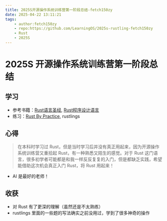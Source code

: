 ```yaml
---
title: 2025S开源操作系统训练营第一阶段总结-fetch150zy
date: 2025-04-22 13:11:21
tags:
    - author:fetch150zy
    - repo:https://github.com/LearningOS/2025s-rustling-fetch150zy
    - Rust
    - 2025S
---
```


# 2025S 开源操作系统训练营第一阶段总结

## 学习
- 参考书籍：[Rust语言圣经](https://course.rs/about-book.html), [Rust程序设计语言](https://rustwiki.org/zh-CN/book/)
- 练习：[Rust By Practice](https://practice-zh.course.rs/why-exercise.html), rustlings


## 心得
> 在本科时学习过 Rust，但是当时学习后并没有真正用起来，因为开源操作系统训练营又重拾起 Rust，有一种熟悉又陌生的感觉。对于 Rust 这门语言，很多初学者可能都是和我一样反反复复的入门，但是都缺乏实践，希望能借助这次机会真正入门 Rust，将 Rust 用起来！
- AI 是最好的老师！

## 收获
- 对 Rust 有了更深的理解（虽然还是不太熟练）
- rustlings 里面的一些题的写法确实之前没用过，学到了很多神奇的操作